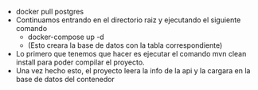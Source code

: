 - docker pull postgres
- Continuamos entrando en el directorio raiz y ejecutando el siguiente comando 
  - docker-compose up -d
  - (Esto creara la base de datos con la tabla correspondiente)
- Lo primero que tenemos que hacer es ejecutar el comando mvn clean install para poder compilar el proyecto.
- Una vez hecho esto, el proyecto leera la info de la api y la cargara en la base de datos del contenedor


